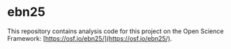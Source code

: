 # ebn25
This repository contains analysis code for this project on the Open Science Framework: [https://osf.io/ebn25/](https://osf.io/ebn25/).
